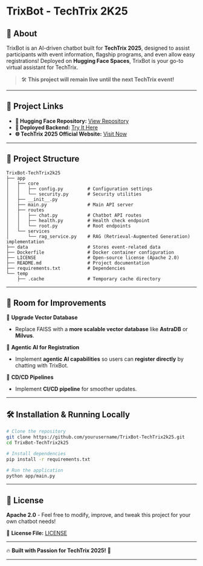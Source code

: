 
# **TrixBot - TechTrix 2K25**  

## 🌟 About  
TrixBot is an AI-driven chatbot built for **TechTrix 2025**, designed to assist participants with event information, flagship programs, and even allow easy registrations! Deployed on **Hugging Face Spaces**, TrixBot is your go-to virtual assistant for TechTrix.  

> 🛠 **This project will remain live until the next TechTrix event!**  

---

## 🔗 **Project Links**  

- **🤗 Hugging Face Repository:** [View Repository](https://huggingface.co/spaces/NThander2002/TrixBot-Chat/tree/main)  
- **🚀 Deployed Backend:** [Try It Here](https://nthander2002-trixbot-chat.hf.space/docs)  
- **🌐 TechTrix 2025 Official Website:** [Visit Now](https://techtrix.rcciit.org.in/)  

---

## 📂 **Project Structure**  
```
TrixBot-TechTrix2k25
├── app
│   ├── core
│   │   ├── config.py         # Configuration settings
│   │   └── security.py       # Security utilities
│   ├── __init__.py
│   ├── main.py               # Main API server
│   ├── routes
│   │   ├── chat.py           # Chatbot API routes
│   │   ├── health.py         # Health check endpoint
│   │   └── root.py           # Root endpoints
│   └── services
│       └── rag_service.py    # RAG (Retrieval-Augmented Generation) implementation
├── data                      # Stores event-related data
├── Dockerfile                # Docker container configuration
├── LICENSE                   # Open-source license (Apache 2.0)
├── README.md                 # Project documentation
├── requirements.txt          # Dependencies
└── temp
    ├── .cache                # Temporary cache directory
```

---

## 🚀 **Room for Improvements**  

🔹 **Upgrade Vector Database**  
- Replace FAISS with a **more scalable vector database** like **AstraDB** or **Milvus**.  

🔹 **Agentic AI for Registration**  
- Implement **agentic AI capabilities** so users can **register directly** by chatting with TrixBot.  

🔹 **CD/CD Pipelines**  
- Implement **CI/CD pipeline** for smoother updates.  

---

## 🛠 **Installation & Running Locally**  

```bash
# Clone the repository
git clone https://github.com/yourusername/TrixBot-TechTrix2k25.git
cd TrixBot-TechTrix2k25

# Install dependencies
pip install -r requirements.txt

# Run the application
python app/main.py
```

---

## 📜 **License**  
**Apache 2.0** - Feel free to modify, improve, and tweak this project for your own chatbot needs!  

📝 **License File:** [LICENSE](./LICENSE)  

---

🔥 **Built with Passion for TechTrix 2025!** 🚀  

---
